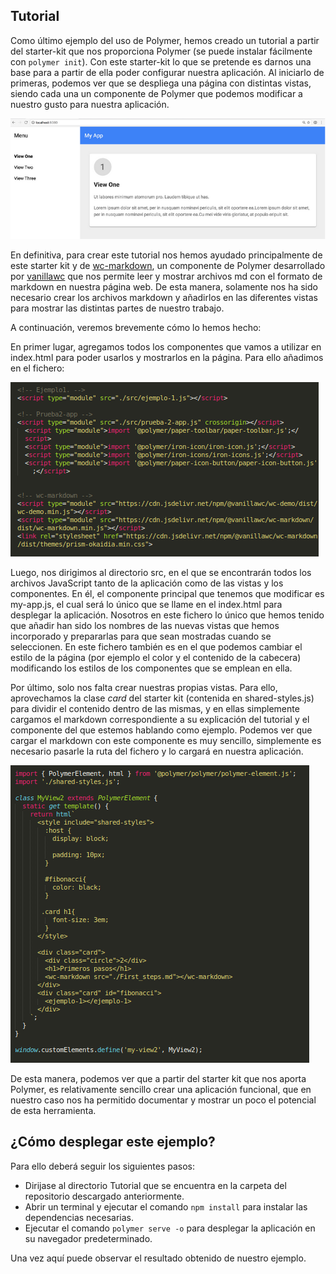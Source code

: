## Tutorial

Como último ejemplo del uso de Polymer, hemos creado un tutorial a partir del starter-kit que nos proporciona Polymer (se puede instalar fácilmente con ```polymer init```). Con este starter-kit lo que se pretende es darnos una base para a partir de ella poder configurar nuestra aplicación. Al iniciarlo de primeras, podemos ver que se despliega una página con distintas vistas, siendo cada una un componente de Polymer que podemos modificar a nuestro gusto para nuestra aplicación.

!["Polymer starter kit"](./images/starter-kit.png "Polymer starter kit")

En definitiva, para crear este tutorial nos hemos ayudado principalmente de este starter kit y de [wc-markdown], un componente de Polymer desarrollado por [vanillawc] que nos permite leer y mostrar archivos md con el formato de markdown en nuestra página web. De esta manera, solamente nos ha sido necesario crear los archivos markdown y añadirlos en las diferentes vistas para mostrar las distintas partes de nuestro trabajo.

A continuación, veremos brevemente cómo lo hemos hecho:

En primer lugar, agregamos todos los componentes que vamos a utilizar en index.html para poder usarlos y mostrarlos en la página. Para ello añadimos en el fichero:

!["Componentes del tutorial"](./images/Tutorial_scripts.png "Componentes usados en el tutorial")

Luego, nos dirigimos al directorio src, en el que se encontrarán todos los archivos JavaScript tanto de la aplicación como de las vistas y los componentes. En él, el componente principal que tenemos que modificar es my-app.js, el cual será lo único que se llame en el index.html para desplegar la aplicación. Nosotros en este fichero lo único que hemos tenido que añadir han sido los nombres de las nuevas vistas que hemos incorporado y prepararlas para que sean mostradas cuando se seleccionen. En este fichero también es en el que podemos cambiar el estilo de la página (por ejemplo el color y el contenido de la cabecera) modificando los estilos de los componentes que se emplean en ella.

Por último, solo nos falta crear nuestras propias vistas. Para ello, aprovechamos la clase *card* del starter kit (contenida en shared-styles.js) para dividir el contenido dentro de las mismas, y en ellas simplemente cargamos el markdown correspondiente a su explicación del tutorial y el componente del que estemos hablando como ejemplo. Podemos ver que cargar el markdown con este componente es muy sencillo, simplemente es necesario pasarle la ruta del fichero y lo cargará en nuestra aplicación.

!["Vista 2"](./images/vista-2.png "Vista 2 de nuestro tutorial")

De esta manera, podemos ver que a partir del starter kit que nos aporta Polymer, es relativamente sencillo crear una aplicación funcional, que en nuestro caso nos ha permitido documentar y mostrar un poco el potencial de esta herramienta.

## ¿Cómo desplegar este ejemplo?

Para ello deberá seguir los siguientes pasos:

* Dirijase al directorio Tutorial que se encuentra en la carpeta del repositorio descargado anteriormente.
* Abrir un terminal y ejecutar el comando ```npm install``` para instalar las dependencias necesarias.
* Ejecutar el comando ```polymer serve -o``` para desplegar la aplicación en su navegador predeterminado.

Una vez aquí puede observar el resultado obtenido de nuestro ejemplo.

[wc-markdown]: https://www.webcomponents.org/element/@vanillawc/wc-markdown
[vanillawc]: https://www.webcomponents.org/author/vanillawc
